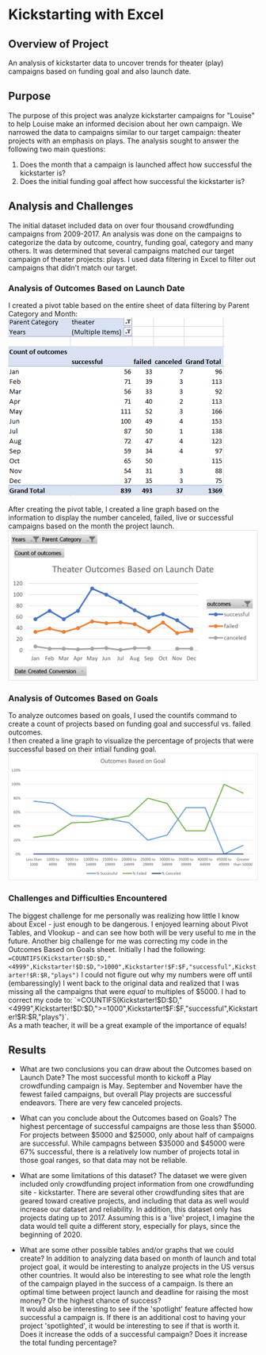 # Kickstarting with Excel
## Overview of Project  
An analysis of kickstarter data to uncover trends for theater (play) campaigns based on funding goal and also launch date.
## Purpose
The purpose of this project was analyze kickstarter campaigns for "Louise" to help Louise make an informed decision about her own campaign.  We narrowed the data to campaigns similar to our target campaign: theater projects with an emphasis on plays.  The analysis sought to answer the following two main questions:
1. Does the month that a campaign is launched affect how successful the kickstarter is?
2. Does the initial funding goal affect how successful the kickstarter is?
## Analysis and Challenges
The initial dataset included data on over four thousand crowdfunding campaigns from 2009-2017.  An analysis was done on the campaigns to categorize the data by outcome, country, funding goal, category and many others.  It was determined that several campaigns matched our target campaign of theater projects: plays. I used data filtering in Excel to filter out campaigns that didn't match our target.  
### Analysis of Outcomes Based on Launch Date
I created a pivot table based on the entire sheet of data filtering by Parent Category and Month:
![Pivot Table](Resources/Launch_Date_Pivot_Table.PNG)

After creating the pivot table, I created a line graph based on the information to display the number canceled, failed, live or successful campaigns based on the month the project launch.
![Line graph](Resources/Theater_Outcomes_vs_Launch.png)
### Analysis of Outcomes Based on Goals
To analyze outcomes based on goals, I used the countifs command to create a count of projects based on funding goal and successful vs. failed outcomes.  
I then created a line graph to visualize the percentage of projects that were successful based on their intiail funding goal.
![Line Graph](Resources/Outcomes_vs_Goals.png)
### Challenges and Difficulties Encountered
The biggest challenge for me personally was realizing how little I know about Excel - just enough to be dangerous.  I enjoyed learning about Pivot Tables, and Vlookup - and can see how both will be very useful to me in the future.
Another big challenge for me was correcting my code in the Outcomes Based on Goals sheet.  Initially I had the following:
`=COUNTIFS(Kickstarter!$D:$D,"<4999",Kickstarter!$D:$D,">1000",Kickstarter!$F:$F,"successful",Kickstarter!$R:$R,"plays")`
I could not figure out why my numbers were off until (embaressingly) I went back to the original data and realized that I was missing all the campaigns that were *equal* to multiples of $5000.  I had to correct my code to:
`=COUNTIFS(Kickstarter!$D:$D,"<4999",Kickstarter!$D:$D,">=1000",Kickstarter!$F:$F,"successful",Kickstarter!$R:$R,"plays")`.  
As a math teacher, it will be a great example of the importance of equals!

## Results
- What are two conclusions you can draw about the Outcomes based on Launch Date?
The most successful month to kickoff a Play crowdfunding campaign is May. September and November have the fewest failed campaigns, but overall Play projects are successful endeavors.  There are very few canceled projects. 

- What can you conclude about the Outcomes based on Goals?
The highest percentage of successful campaigns are those less than $5000.  For projects between $5000 and $25000, only about half of campaigns are successful.  While campagns between $35000 and $45000 were 67% successful, there is a relatively low number of projects total in those goal ranges, so that data may not be reliable.

- What are some limitations of this dataset?
The dataset we were given included only crowdfunding project information from one crowdfunding site - kickstarter.  There are several other crowdfunding sites that are geared toward creative projects, and including that data as well would increase our dataset and reliability.  In addition, this dataset only has projects dating up to 2017.  Assuming this is a 'live' project, I imagine the data would tell quite a different story, especially for plays, since the beginning of 2020.

- What are some other possible tables and/or graphs that we could create?
In addition to analyzing data based on month of launch and total project goal, it would be interesting to analyze projects in the US versus other countries.  It would also be interesting to see what role the length of the campaign played in the success of a campaign.  Is there an optimal time between project launch and deadline for raising the most money?  Or the highest chance of success?  
It would also be interesting to see if the 'spotlight' feature affected how successful a campaign is.  If there is an additional cost to having your project 'spotlighted', it would be interesting to see if that is worth it.  Does it increase the odds of a successful campaign?  Does it increase the total funding percentage?

